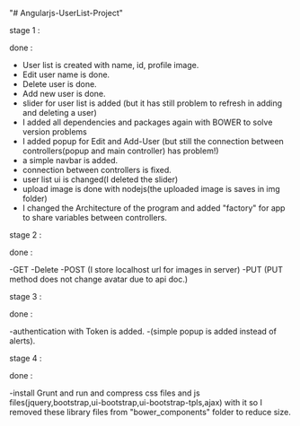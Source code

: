 "# Angularjs-UserList-Project"

stage 1 : 

done :
- User list is created with name, id, profile image.
- Edit user name is done.
- Delete user is done.
- Add new user is done.
- slider for user list is added (but it has still problem to refresh in adding and deleting a user)
- I added all dependencies and packages again with BOWER to solve version problems
- I added popup for Edit and Add-User (but still the connection between controllers(popup and main controller) has problem!)
- a simple navbar is added.
- connection between controllers is fixed.
- user list ui is changed(I deleted the slider)
- upload image is done with nodejs(the uploaded image is saves in img folder)	
- I changed the Architecture of the program and added "factory" for app to share variables between controllers.

stage 2 :

done :

-GET
-Delete
-POST (I store localhost url for images in server)
-PUT (PUT method does not change avatar due to api doc.)

stage 3 :

done : 

-authentication with Token is added.
-(simple popup is added instead of alerts).

stage 4 :

done :

-install Grunt and run and compress css files and 
js files(jquery,bootstrap,ui-bootstrap,ui-bootstrap-tpls,ajax) with it
so I removed these library files from "bower_components" folder to reduce size.